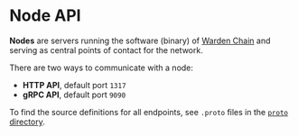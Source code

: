﻿---
sidebar_position: 5
---

# Node API

**Nodes** are servers running the software (binary) of [Warden Chain](/learn/glossary#warden-chain) and serving as central points of contact for the network.

There are two ways to communicate with a node:

- **HTTP API**, default port `1317`
- **gRPC API**, default port `9090`

To find the source definitions for all endpoints, see `.proto` files in the [`proto` directory](https://github.com/warden-protocol/wardenprotocol/tree/main/proto).